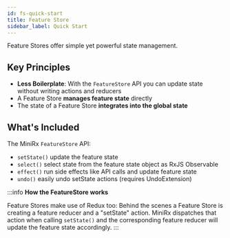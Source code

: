 ```yaml
---
id: fs-quick-start
title: Feature Store
sidebar_label: Quick Start
---
```


Feature Stores offer simple yet powerful state management.

## Key Principles
- **Less Boilerplate**: With the `FeatureStore` API you can update state without writing actions and reducers
- A Feature Store **manages feature state** directly
- The state of a Feature Store **integrates into the global state**

## What's Included
The MiniRx `FeatureStore` API:
-   `setState()` update the feature state
-   `select()` select state from the feature state object as RxJS Observable
-   `effect()` run side effects like API calls and update feature state
-   `undo()` easily undo setState actions (requires UndoExtension)

:::info
**How the FeatureStore works**

Feature Stores make use of Redux too: Behind the scenes a Feature Store is creating a feature reducer and a "setState" action. MiniRx dispatches that action when calling `setState()` and the corresponding feature reducer will update the feature state accordingly.
:::
